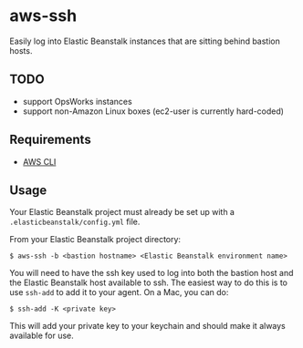 # aws-ssh

Easily log into Elastic Beanstalk instances that are sitting behind bastion
hosts.

## TODO

* support OpsWorks instances
* support non-Amazon Linux boxes (ec2-user is currently hard-coded)

## Requirements

* [AWS CLI](https://aws.amazon.com/cli/)

## Usage

Your Elastic Beanstalk project must already be set up with a
`.elasticbeanstalk/config.yml` file.

From your Elastic Beanstalk project directory:

```shell
$ aws-ssh -b <bastion hostname> <Elastic Beanstalk environment name>
```

You will need to have the ssh key used to log into both the bastion host
and the Elastic Beanstalk host available to ssh. The easiest way to do
this is to use `ssh-add` to add it to your agent. On a Mac, you can do:

```shell
$ ssh-add -K <private key>
```

This will add your private key to your keychain and should make it always
available for use.
